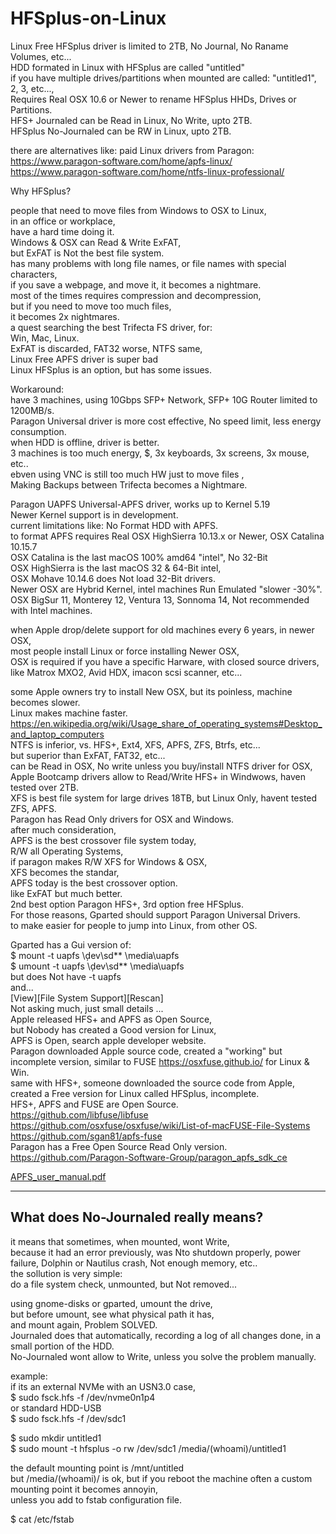 # HFSplus-on-Linux

Linux Free HFSplus driver is limited to 2TB, No Journal, No Raname Volumes, etc... </br>
HDD formated in Linux with HFSplus are called "untitled" </br>
if you have multiple drives/partitions when mounted are called: "untitled1", 2, 3, etc..., </br>
Requires Real OSX 10.6 or Newer to rename HFSplus HHDs, Drives or Partitions. </br>
HFS+ Journaled can be Read in Linux, No Write, upto 2TB. </br>
HFSplus No-Journaled can be RW in Linux, upto 2TB. </br>

there are alternatives like: paid Linux drivers from Paragon: </br> 
https://www.paragon-software.com/home/apfs-linux/ </br>
https://www.paragon-software.com/home/ntfs-linux-professional/ </br>

Why HFSplus?  </br>

people that need to move files from Windows to OSX to Linux, </br>
in an office or workplace, </br>
have a hard time doing it. </br>
Windows & OSX can Read & Write ExFAT, </br>
but ExFAT is Not the best file system. </br>
has many problems with long file names, or file names with special characters, </br>
if you save a webpage, and move it, it becomes a nightmare. </br>
most of the times requires compression and decompression, </br>
but if you need to move too much files, </br>
it becomes 2x nightmares. </br>
a quest searching the best Trifecta FS driver, for: </br>
Win, Mac, Linux. </br>
ExFAT is discarded, FAT32 worse, NTFS same, </br>
Linux Free APFS driver is super bad </br>
Linux HFSplus is an option, but has some issues. </br>

Workaround: </br>
have 3 machines, using 10Gbps SFP+ Network, SFP+ 10G Router limited to 1200MB/s. </br>
Paragon Universal driver is more cost effective, No speed limit, less energy consumption. </br>
when HDD is offline, driver is better. </br>
3 machines is too much energy, $, 3x keyboards, 3x screens, 3x mouse, etc.. </br>
ebven using VNC is still too much HW just to move files ,</br>
Making Backups between Trifecta becomes a Nightmare. </br>

Paragon UAPFS Universal-APFS driver, works up to Kernel 5.19 </br>
Newer Kernel support is in development. </br>
current limitations like: No Format HDD with APFS. </br>
to format APFS requires Real OSX HighSierra 10.13.x or Newer, OSX Catalina 10.15.7 </br>
OSX Catalina is the last macOS 100% amd64 "intel", No 32-Bit </br>
OSX HighSierra is the last macOS 32 & 64-Bit intel, </br>
OSX Mohave 10.14.6 does Not load 32-Bit drivers. </br>
Newer OSX are Hybrid Kernel, intel machines Run Emulated "slower -30%". </br>
OSX BigSur 11, Monterey 12, Ventura 13, Sonnoma 14, Not recommended with Intel machines. </br>

when Apple drop/delete support for old machines every 6 years, in newer OSX, </br>
most people install Linux or force installing Newer OSX, </br>
OSX is required if you have a specific Harware, with closed source drivers, </br>
like Matrox MXO2, Avid HDX, imacon scsi scanner, etc... </br>

some Apple owners try to install New OSX, but its poinless, machine becomes slower. </br>
Linux makes machine faster. </br>
https://en.wikipedia.org/wiki/Usage_share_of_operating_systems#Desktop_and_laptop_computers </br>
NTFS is inferior, vs. HFS+, Ext4, XFS, APFS, ZFS, Btrfs, etc... </br>
but superior than ExFAT, FAT32, etc... </br>
can be Read in OSX, No write unless you buy/install NTFS driver for OSX, </br>
Apple Bootcamp drivers allow to Read/Write HFS+ in Windwows, haven tested over 2TB. </br>
XFS is best file system for large drives 18TB, but Linux Only, havent tested ZFS, APFS. </br>
Paragon has Read Only drivers for OSX and Windows. </br>
after much consideration, </br>
APFS is the best crossover file system today, </br>
R/W all Operating Systems, </br>
if paragon makes R/W XFS for Windows & OSX, </br>
XFS becomes the standar, </br>
APFS today is the best crossover option. </br>
like ExFAT but much better. </br>
2nd best option Paragon HFS+, 3rd option free HFSplus. </br>
For those reasons, Gparted should support Paragon Universal Drivers. </br>
to make easier for people to jump into Linux, from other OS. </br>

Gparted has a Gui version of: </br>
$ mount -t uapfs \ḑev\sd** \media\uapfs </br>
$ umount -t uapfs \ḑev\sd** \media\uapfs </br>
but does Not have -t uapfs </br>
and... </br>
[View][File System Support][Rescan] </br>
Not asking much, just small details ... </br>
Apple released HFS+ and APFS as Open Source, </br>
but Nobody has created a Good version for Linux, </br>
APFS is Open, search apple developer website. </br>
Paragon downloaded Apple source code, created a "working" but incomplete version, similar to FUSE https://osxfuse.github.io/ for Linux & Win. </br>
same with HFS+, someone downloaded the source code from Apple, created a Free version for Linux called HFSplus, incomplete. </br>
HFS+, APFS and FUSE are Open Source. </br>
https://github.com/libfuse/libfuse </br>
https://github.com/osxfuse/osxfuse/wiki/List-of-macFUSE-File-Systems </br>
https://github.com/sgan81/apfs-fuse </br>
Paragon has a Free Open Source Read Only version. </br>
https://github.com/Paragon-Software-Group/paragon_apfs_sdk_ce </br>

[APFS_user_manual.pdf](https://github.com/juanpc2018/HFSplus-on-Linux/files/13272392/APFS_user_manual.pdf)

----------

## What does No-Journaled really means?

it means that sometimes, when mounted, wont Write,  </br>
because it had an error previously, was Nto shutdown properly, power failure, Dolphin or Nautilus crash, Not enough memory, etc..  </br>
the sollution is very simple: </br>
do a file system check, unmounted, but Not removed... </br>

using gnome-disks or gparted, umount the drive,  </br>
but before umount, see what physical path it has, </br>
and mount again, Problem SOLVED. </br>
Journaled does that automatically, recording a log of all changes done, in a small portion of the HDD. </br>
No-Journaled wont allow to Write, unless you solve the problem manually. </br>

example: </br>
if its an external NVMe with an USN3.0 case,  </br>
$ sudo fsck.hfs -f /dev/nvme0n1p4 </br>
or standard HDD-USB </br>
$ sudo fsck.hfs -f /dev/sdc1 </br>

$ sudo mkdir untitled1 </br>
$ sudo mount -t hfsplus -o rw /dev/sdc1 /media/(whoami)/untitled1 </br>

the default mounting point is /mnt/untitled </br>
but /media/(whoami)/ is ok, but if you reboot the machine often a custom mounting point it becomes annoyin, </br>
unless you add to fstab configuration file.

$ cat /etc/fstab
